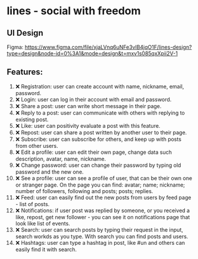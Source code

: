 # lines - social with freedom

## UI Design

Figma: https://www.figma.com/file/xjaLVnq6uNFe3vlB4jqO1F/lines-design?type=design&node-id=0%3A1&mode=design&t=mxv1s085qxXpii2V-1

## Features:
1. ❌ Registration: user can create account with name, nickname, email, password.
2. ❌ Login: user can log in their account with email and password.
3. ❌ Share a post: user can write short message in their page.
4. ❌ Reply to a post: user can communicate with others with replying to existing post.
5. ❌ Like: user can positivity evaluate a post with this feature.
6. ❌ Repost: user can share a post written by another user to their page.
7. ❌ Subscribe: user can subscribe for others, and keep up with posts from other users.
8. ❌ Edit a profile: user can edit their own page, change data such description, avatar, name, nickname.
9. ❌ Change password: user can change their password by typing old password and the new one.
10. ❌ See a profile: user can see a profile of user, that can be their own one or stranger page. On the page you can find: avatar; name; nickname; number of followers, following and posts; posts; replies.
11. ❌ Feed: user can easily find out the new posts from users by feed page - list of posts.
12. ❌ Notifications: if user post was replied by someone, or you received a like, repost, get new follower - you can see it on notifications page that look like list of events.
13. ❌ Search: user can search posts by typing their request in the input, search workds as you type. With search you can find posts and users.
14. ❌ Hashtags: user can type a hashtag in post, like #un and others can easily find it with search.
